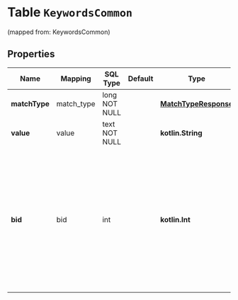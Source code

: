 
# Table `KeywordsCommon`
(mapped from: KeywordsCommon)

## Properties
Name | Mapping | SQL Type | Default | Type | Description | Notes
---- | ------- | -------- | ------- | ---- | ----------- | -----
**matchType** | match_type | long NOT NULL |  | [**MatchTypeResponse**](MatchTypeResponse.md) |  |  [foreignkey]
**value** | value | text NOT NULL |  | **kotlin.String** | Keyword value (120 chars max). | 
**bid** | bid | int |  | **kotlin.Int** | &lt;/p&gt;&lt;strong&gt;Note:&lt;/strong&gt; bid field has been deprecated. Input will not be set and field will return null. Keyword custom bid in microcurrency - null if inherited from parent ad group. |  [optional]





